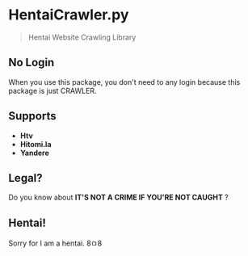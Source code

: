 # HentaiCrawler.py
> Hentai Website Crawling Library


## No Login
When you use this package, you don't need to any login because this package is just CRAWLER.

## Supports
* **Htv**
* **Hitomi.la**
* **Yandere**

## Legal?
Do you know about **IT'S NOT A CRIME IF YOU'RE NOT CAUGHT** ?

## Hentai!
Sorry for I am a hentai. 8ㅁ8
